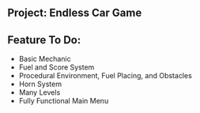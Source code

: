 ## Project: Endless Car Game

## Feature To Do:
*  Basic Mechanic
*  Fuel and Score System
*  Procedural Environment, Fuel Placing, and Obstacles
*  Horn System
*  Many Levels
*  Fully Functional Main Menu
 
